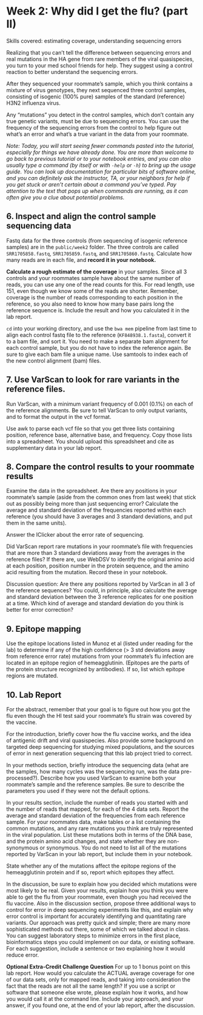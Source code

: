 # Week 2: Why did I get the flu? (part II)
Skills covered: estimating coverage, understanding sequencing errors

Realizing that you can’t tell the difference between sequencing errors and real mutations in the HA
gene from rare members of the viral quasispecies, you turn to your med school friends for help. They
suggest using a control reaction to better understand the sequencing errors.

After they sequenced your roommate’s sample, which you think contains a mixture of virus
genotypes, they next sequenced three control samples, consisting of isogenic (100% pure) samples
of the standard (reference) H3N2 influenza virus.

Any “mutations” you detect in the control samples, which don’t contain any true genetic variants, must
be due to sequencing errors. You can use the frequency of the sequencing errors from the control to
help figure out what’s an error and what’s a true variant in the data from your roommate.

*Note: Today, you will start seeing fewer commands pasted into the tutorial, especially for things we have
already done. You are more than welcome to go back to previous tutorial or to your notebook entries,
and you can also usually type a command (by itself or with `-help` or `-h`) to bring up the usage guide.
You can look up documentation for particular bits of software online, and you can definitely ask
the instructor, TA, or your neighbors for help if you get stuck or aren’t certain about a command you’ve
typed. Pay attention to the text that pops up when commands are running, as it can often give you a
clue about potential problems.*

## 6. Inspect and align the control sample sequencing data

Fastq data for the three controls (from sequencing of isogenic reference samples) are in the
`public/week2` folder. The three controls are called `SRR1705858.fastq`, `SRR1705859.fastq`, and
`SRR1705860.fastq`. Calculate how many reads are in each file, and **record it in your notebook.**


**Calculate a rough estimate of the coverage** in your samples. Since all 3 controls and your roommates
sample have about the same number of reads, you can use any one of the read counts for this. For
read length, use 151, even though we know some of the reads are shorter. Remember, coverage is
the number of reads corresponding to each position in the reference, so you also need to know how
many base pairs long the reference sequence is. Include the result and how you calculated it in the
lab report. 

`cd` into your working directory, and use the `bwa mem` pipeline from last time to align each control
fastq file to the reference (`KF848938.1.fasta`), convert it to a bam file, and sort it. You need to
make a separate bam alignment for each control sample, but you do not have to index the reference
again. Be sure to give each bam file a unique name. Use samtools to index each of the new control alignment (bam) files. 

## 7. Use VarScan to look for rare variants in the reference files.

Run VarScan, with a minimum variant frequency of 0.001 (0.1%) on each of the reference alignments. Be sure to tell VarScan to only output variants, and to format the output in the vcf format.

Use awk to parse each vcf file so that you get three lists containing position, reference base, alternative base, and frequency. Copy those lists into a spreadsheet. You should upload this spreadsheet and cite as supplementary data in your lab report. 

## 8. Compare the control results to your roommate results

Examine the data in the spreadsheet. Are there any positions in your roommate’s sample (aside from the common ones from last week) that stick out as possibly being more than just sequencing error? Calculate the average and standard deviation of the frequencies reported within each reference (you should have 3 averages and 3 standard deviations, and put them in the same units). 

Answer the IClicker about the error rate of sequencing.

Did VarScan report rare mutations in your roommate’s file with frequencies that are more than 3 standard deviations away from the averages in the reference files? If there are, use WebDSV to identify the original amino acid at each position, position number in the protein sequence, and the amino acid resulting from the mutation. Record these in your notebook. 

Discussion question: Are there any positions reported by VarScan in all 3 of the reference
sequences? You could, in principle, also calculate the average and standard deviation between the 3
reference replicates for one position at a time. Which kind of average and standard deviation do you
think is better for error correction?

## 9. Epitope mapping

Use the epitope locations listed in Munoz et al (listed under reading for the lab) to determine if any of the high confidence (> 3 std deviations away from reference error rate) mutations from your roommate’s flu infection are located in an epitope region of hemeagglutinin. (Epitopes are the parts of the protein structure recognized by antibodies). If so, list which epitope regions are mutated.

## 10. Lab Report

For the abstract, remember that your goal is to figure out how you got the flu even though the HI test
said your roommate’s flu strain was covered by the vaccine.

For the introduction, briefly cover how the flu vaccine works, and the idea of antigenic drift and viral
quasispecies. Also provide some background on targeted deep sequencing for studying mixed
populations, and the sources of error in next generation sequencing that this lab project tried to
correct.

In your methods section, briefly introduce the sequencing data (what are the samples, how many
cycles was the sequencing run, was the data pre-processed?). Describe how you used VarScan to
examine both your roommate’s sample and the reference samples. Be sure to describe the
parameters you used if they were not the default options.

In your results section, include the number of reads you started with and the number of reads that
mapped, for each of the 4 data sets. Report the average and standard deviation of the frequencies
from each reference sample. For your roommates data, make tables or a list containing the common
mutations, and any rare mutations you think are truly represented in the viral population. List these
mutations both in terms of the DNA base, and the protein amino acid changes, and state whether
they are non-synonymous or synonymous. You do not need to list all of the mutations reported by
VarScan in your lab report, but include them in your notebook.

State whether any of the mutations affect the epitope regions of the hemeagglutinin protein and if
so, report which epitopes they affect.

In the discussion, be sure to explain how you decided which mutations were most likely to be real.
Given your results, explain how you think you were able to get the flu from your roommate, even
though you had received the flu vaccine. Also in the discussion section, propose three additional
ways to control for error in deep sequencing experiments like this, and explain why error control is
important for accurately identifying and quantitating rare variants. Our approach was pretty quick and
simple; there are many more sophisticated methods out there, some of which we talked about in
class. You can suggest laboratory steps to minimize errors in the first place, bioinformatics steps you
could implement on our data, or existing software. For each suggestion, include a sentence or two
explaining how it would reduce error. 

**Optional Extra-Credit Challenge Question** For up to 1 bonus point on this lab report. How would
you calculate the ACTUAL average coverage for one of our data sets, only for mapped reads, and
taking into consideration the fact that the reads are not all the same length? If you use a script or
software that someone else wrote, please explain how it works, and how you would call it at the
command line. Include your approach, and your answer, if you found one, at the end of your lab
report, after the discussion. 
